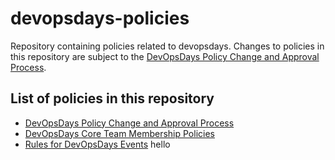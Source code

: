 # devopsdays-policies
Repository containing policies related to devopsdays. Changes to policies in this repository are subject to the [DevOpsDays Policy Change and Approval Process](policies/policy-changes.md).

## List of policies in this repository

- [DevOpsDays Policy Change and Approval Process](policies/policy-changes.md)
- [DevOpsDays Core Team Membership Policies](policies/team-membership.md)
- [Rules for DevOpsDays Events](policies/devopsdays-event-rules.md)
hello
